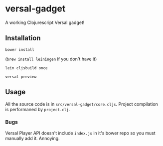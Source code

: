 # versal-gadget

A working Clojurescript Versal gadget!

## Installation

`bower install`

(`brew install leiningen` if you don't have it)

`lein cljsbuild once`

`versal preview`

## Usage

All the source code is in `src/versal-gadget/core.cljs`.
Project compilation is performaned by `project.clj`.

### Bugs

Versal Player API doesn't include `index.js` in it's bower repo so you must manually add it. Annoying.

